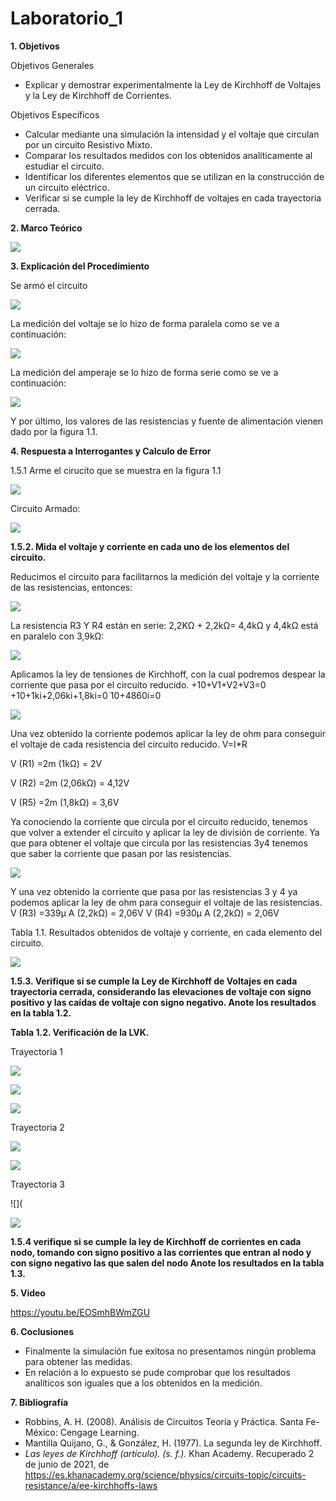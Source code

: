 # Laboratorio_1

__1. Objetivos__

Objetivos Generales 
* Explicar y demostrar experimentalmente la Ley de Kirchhoff de Voltajes y la Ley de
Kirchhoff de Corrientes.

Objetivos Específicos 
* Calcular mediante una simulación la intensidad y el voltaje que circulan por un circuito Resistivo Mixto.
* Comparar los resultados medidos con los obtenidos analíticamente al estudiar el circuito.
* Identificar los diferentes elementos que se utilizan en la construcción de un circuito eléctrico.
* Verificar si se cumple la ley de Kirchhoff de voltajes en cada trayectoria cerrada.


__2. Marco Teórico__ 

![](https://github.com/ItzAdoc/Laboratorio_1/blob/main/Marco%20Teorico.PNG)


__3. Explicación del Procedimiento__

Se armó el circuito 

![](https://github.com/ItzAdoc/Laboratorio_1/blob/main/Circuito%20Pro.PNG)

La medición del voltaje se lo hizo de forma paralela como se ve a continuación:

![](https://github.com/ItzAdoc/Laboratorio_1/blob/main/Medi%20V.PNG)

La medición del amperaje se lo hizo de forma serie como se ve a continuación:

![](https://github.com/ItzAdoc/Laboratorio_1/blob/main/Medi%20A.PNG)

Y por último, los valores de las resistencias y fuente de alimentación vienen dado por la figura 1.1.

__4. Respuesta a Interrogantes y Calculo de Error__

1.5.1 Arme el cirucito que se muestra en la figura 1.1

![](https://github.com/ItzAdoc/Laboratorio_1/blob/main/Figura%201.1.PNG)

Circuito Armado:

![](https://github.com/ItzAdoc/Laboratorio_1/blob/main/Circuito%20Armado.jpg)

**1.5.2. Mida el voltaje y corriente en cada uno de los elementos del circuito.**

Reducimos el circuito para facilitarnos la medición del voltaje y la corriente de las resistencias, entonces:

![](https://github.com/ItzAdoc/Laboratorio_1/blob/main/Tramo%201.PNG)

La resistencia R3 Y R4 están en serie: 
2,2KΩ + 2,2kΩ= 4,4kΩ
y 4,4kΩ está en paralelo con 3,9kΩ:

![](https://github.com/ItzAdoc/Laboratorio_1/blob/main/1.PNG)

Aplicamos la ley de tensiones de Kirchhoff, con la cual podremos despear la corriente que pasa por el circuito reducido.
+10+V1+V2+V3=0
+10+1ki+2,06ki+1,8ki=0
10+4860i=0

![](https://github.com/ItzAdoc/Laboratorio_1/blob/main/2.PNG)

Una vez obtenido la corriente podemos aplicar la ley de ohm para conseguir el voltaje de cada resistencia del circuito reducido.
V=I*R

V (R1) =2m (1kΩ) = 2V

V (R2) =2m (2,06kΩ) = 4,12V

V (R5) =2m (1,8kΩ) = 3,6V


Ya conociendo la corriente que circula por el circuito reducido, tenemos que volver a extender el circuito y aplicar la ley de división de corriente. Ya que  para obtener el voltaje que circula por las resistencias 3y4 tenemos que saber la corriente que pasan por las resistencias.

![](https://github.com/ItzAdoc/Laboratorio_1/blob/main/3.PNG)

Y una vez obtenido la corriente que pasa por las resistencias 3 y 4 ya podemos aplicar la ley de ohm para conseguir el voltaje de las resistencias.
V (R3) =339μ A (2,2kΩ) = 2,06V
V (R4) =930μ A (2,2kΩ) = 2,06V

Tabla 1.1. Resultados obtenidos de voltaje y corriente, en cada elemento del circuito.

![](https://github.com/ItzAdoc/Laboratorio_1/blob/main/Tabla1.1..PNG)

**1.5.3. Verifique si se cumple la Ley de Kirchhoff de Voltajes en cada trayectoria cerrada,
considerando las elevaciones de voltaje con signo positivo y las caídas de voltaje con
signo negativo. Anote los resultados en la tabla 1.2.**

**Tabla 1.2. Verificación de la LVK.**

Trayectoria 1

![](https://github.com/ItzAdoc/Laboratorio_1/blob/main/Grafico%20T1.PNG)

![](https://github.com/ItzAdoc/Laboratorio_1/blob/main/T1.PNG)


![](https://github.com/ItzAdoc/Laboratorio_1/blob/main/V%20Trayectoria%201.PNG)

Trayectoria 2 

![](https://github.com/ItzAdoc/Laboratorio_1/blob/main/T2.PNG)

![](https://github.com/ItzAdoc/Laboratorio_1/blob/main/V%20Trayectoria%202.PNG)

Trayectoria 3 

![](

![](https://github.com/ItzAdoc/Laboratorio_1/blob/main/V%20Trayectoria%203.PNG)







**1.5.4 verifique si se cumple la ley de Kirchhoff de corrientes en cada nodo, tomando con signo positivo a las corrientes que entran al nodo y con signo negativo las que salen del nodo Anote los resultados en la tabla 1.3.**


__5. Video__

https://youtu.be/EOSmhBWmZGU


__6. Coclusiones__ 
* Finalmente la simulación fue exitosa no presentamos ningún problema para obtener las medidas.
* En relación a lo expuesto se pude comprobar que los resultados analíticos son iguales que a los obtenidos en la medición. 


__7. Bibliografía__

* Robbins, A. H. (2008). Análisis de Circuitos Teoría y Práctica. Santa Fe-México: Cengage Learning. 
* Mantilla Quijano, G., & González, H. (1977). La segunda ley de Kirchhoff.
* *Las leyes de Kirchhoff (artículo). (s. f.).* Khan Academy. Recuperado 2 de junio de 2021, de https://es.khanacademy.org/science/physics/circuits-topic/circuits-resistance/a/ee-kirchhoffs-laws
